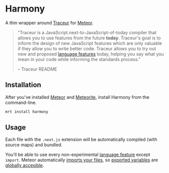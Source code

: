 # Harmony

A thin wrapper around [Traceur](https://github.com/google/traceur-compiler) for [Meteor](https://www.meteor.com/).

>"Traceur is a JavaScript.next-to-JavaScript-of-today compiler that allows you to use features from the future **today**. Traceur's goal is to inform the design of new JavaScript features which are only valuable if they allow you to write better code. Traceur allows you to try out new and proposed
[language features](https://github.com/google/traceur-compiler/wiki/LanguageFeatures) today, helping you say what you mean in your code while informing the standards process."
>
> – Traceur README

## Installation

After you've installed [Meteor](https://github.com/meteor/meteor#quick-start) and [Meteorite](https://github.com/oortcloud/meteorite/#installing-meteorite), install Harmony from the command-line.

```sh
mrt install harmony
```

## Usage

Each file with the `.next.js` extension will be automatically compiled (with source maps) and bundled.

You'll be able to use every non-experimental [language feature](https://github.com/google/traceur-compiler/wiki/LanguageFeatures) except `import`. Meteor automatically [imports your files](http://docs.meteor.com/#structuringyourapp), so [exported variables](https://github.com/mquandalle/meteor-harmony/blob/master/tests/harmony_test_setup.next.js#L3) are [globally accesible](https://github.com/mquandalle/meteor-harmony/blob/master/tests/harmony_tests.next.js#L141).
